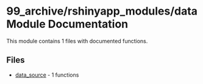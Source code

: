 # 99_archive/rshinyapp_modules/data Module Documentation

This module contains 1 files with documented functions.

## Files
- [data_source](data_source.md) - 1 functions
